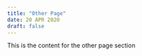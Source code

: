 ```yaml
---
title: "Other Page"
date: 20 APR 2020
draft: false
---
```


This is the content for the other page section
